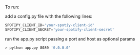 To run:

add a config.py file with the following lines:
```python
SPOTIPY_CLIENT_ID='your-spotiy-client-id'
SPOTIPY_CLIENT_SECRET='your-spotify-client-secret'
```

run the app.py script passing a port and host as optional params
```bash
> python app.py 8080 '0.0.0.0'
```